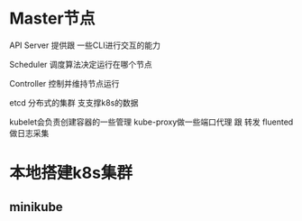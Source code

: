 # Master节点

API Server 提供跟 一些CLI进行交互的能力

Scheduler 调度算法决定运行在哪个节点

Controller 控制并维持节点运行



etcd 分布式的集群 支支撑k8s的数据



kubelet会负责创建容器的一些管理  kube-proxy做一些端口代理 跟 转发 fluented做日志采集



# 本地搭建k8s集群

## minikube



